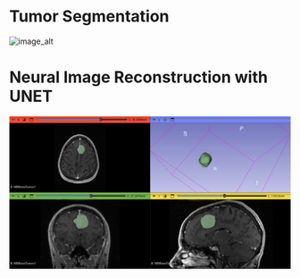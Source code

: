 # Tumor Segmentation
![image_alt]()
# Neural Image Reconstruction with UNET
![image_alt](https://github.com/shoaibgi/Brain-Tumor-Segmentation/blob/main/2025-04-10-Scene.png?raw=true)
